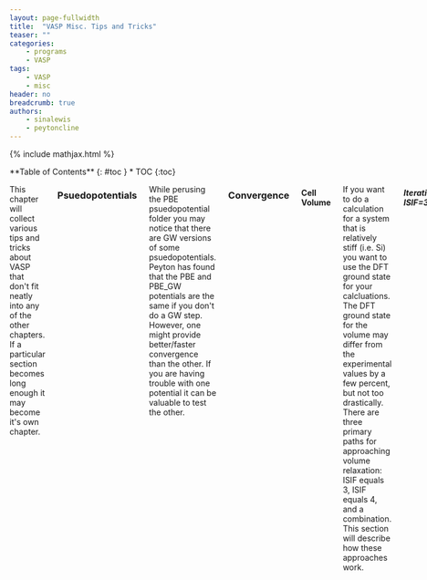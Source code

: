 ```yaml
---
layout: page-fullwidth
title:  "VASP Misc. Tips and Tricks"
teaser: ""
categories:
    - programs
    - VASP
tags:
    - VASP
    - misc
header: no
breadcrumb: true
authors:
    - sinalewis
    - peytoncline
---
```

{% include mathjax.html %}

<div class="row">
<div class="medium-4 medium-push-8 columns" markdown="1">
<div class="panel radius" markdown="1">
**Table of Contents**
{: #toc }
*  TOC
{:toc}
</div>
</div><!-- /.medium-4.columns -->

<div class="medium-8 medium-pull-4 columns" markdown="1">

This chapter will collect various tips and tricks about VASP that don't fit neatly into any of the other chapters. If a particular section becomes long enough it may become it's own chapter.

### Psuedopotentials
While perusing the PBE psuedopotential folder you may notice that there are GW versions of some psuedopotentials. Peyton has found that the PBE and PBE_GW potentials are the same if you don't do a GW step. However, one might provide better/faster convergence than the other. If you are having trouble with one potential it can be valuable to test the other.

### Convergence

#### Cell Volume

If you want to do a calculation for a system that is relatively stiff (i.e. Si) you want to use the DFT ground state for your calcluations. The DFT ground state for the volume may differ from the experimental values by a few percent, but not too drastically. There are three primary paths for approaching volume relaxation: ISIF equals 3, ISIF equals 4, and a combination. This section will describe how these approaches work.

##### Iterative ISIF=3

The best way to relax the cell volume is to use ISIF equals 3, which allows all degrees of freedom to relax, with increasingly stricter force cutoffs (see [Inputs]({{ site.baseurl }}/programs/2023-02-01-VASP_inputs.md)). This iterative process can help us identify and avoid Pulay stress. A basic cell volume relaxation calculation might have the following INCAR
```bash
##
System = diamond Si

# startup
ISTART = 0

# electronic
ENCUT = 460 ; ISMEAR = 0
SIGMA = 0.025 ; EDIFF = 1e-9

# forces
EDIFFG = -1e-1 ; PREC = Accurate

# misc
NBANDS = 12 ; KPAR = 2

# relax
IBRION = 2 ; ISIF = 3
NSW = 1000
```

I have put a few commands on the same line-separated by a semicolon-to shorten the file length a bit. This also works in an actual input file but I don't recommend it. The most important parameter here is EDIFFG, which-when negative-defines the force cutoff for the calculation to stop (see [Inputs]({{ site.baseurl }}/programs/2023-02-01-VASP_inputs.md)]). In this example INCAR, EDIFFG is quite large because we want to slowly step down to the desired EDIFFG. Also note the `ISTART = 0` that is important for not reading in a previous WAVECAR. Because these calculations change the cell volume, reading in a previously calculated WAVECAR would be really bad.

For our first calculation we want to change the starting volume of the cell in the POSCAR to be away from equilibirum. By kicking the system out of equilibrium the calculation should be better able to find the actual minimum. Be careful while changing the volume to not effect the symmetry of the system. Run this system multiple times until the calculation only takes one step, i.e. the command `tail screen*`  returns a line that looks like `   1 F= XXX E0= XXX  d E =XXX` where the `XXX` are unspecified values. More explicitly, each time the run finishes, check the screen file and, if it took more than one step, copy the CONTCAR into the POSCAR and submit the job again. Peyton's script for submitting the jobs does this copying automatically.

After the calculation takes only one step we want to restric the forces more by updating EDIFFG from `-1e-1` to `-1e-2`. We then repeat the above steps, running the system mulitple times until the calculation takes only one step. Rinse and repeat until the system takes only one step with the desired EDIFFG.

Another way to use ISIF=3 to find the converged volume is to keep increasing ENCUT. The volume will change as we do this, which is a sign of Pulay stress. The cell is converged when the volume change is minimal.

##### ISIF=4

The ISIF equals 4 option allows most degrees of freedom to relax, but restricts the volume of the cell. We can use this option to find the ground state of the cell by running calculations at numerous volumes of the cell-using a negative value in the 2nd line of the POSCAR to specify the value-and then fitting to an equation of state. This method is the only sure way to remove all Pulay stress. The VASP manual recommends that the volumes don't differ more than 5--10\% to avoid errors introduced by basis set incompleteness. After we have a pair of volumes and their energies we can fit to an equation of state. A common choice is the Birch-Murnaghan equation of state
$$
\begin{equation}\label{eq:Birch-Murnaghan}	E(V) = E_0 + \frac{9V_0B_0}{16}\left\{ \left[\left(\frac{V_0}{V}\right)^{2/3} - 1\right]^3B_0' + \left[\left(\frac{V_0}{V}\right)^{2/3}-1\right]\left[6-4\left(\frac{V_0}{V}\right)^{2/3}\right] \right\}
\end{equation}
$$
where $$E_0$$ is the ground state energy, $$V_0$$ is the ground state volume, $$B_0$$ is the bulk modulus, and $$B_0'$$ is the derivative of the bulk modulus with respect to pressure.

##### Combination

The use of ISIF=4 is sensitive to the step sizes you take in sampling the volume and likely won't agree with a one-shot ISIF=3 calculation. To help get around this contradiction, you can do a finer scan between the ISIF=3 ground state volume and the ISIF=4 combined with the equation of state ground state volume.

#### Energy Cutoff and K-point Grids

##### ENCUT

VASP takes ENCUT as one of its parameters. This is the energy cutoff for the planewave basis set used. The default is 1.3 times the largest ENMAX used in the POTCAR. Typically however a larger ENMAX needs to be used. To test convergence, start with a value for ENCUT near the default and increment in steps of ~20 eV to a very large number such as 1000. In Si, 1000 was a high enough value to converge out Pulay stress. You want to test this range for a very small kpoint grid, such as 5x5x5 and a very large kpoint grid such as 21x21x21.

Note that if you use too large of an energy cutoff you will receive an error
```
    PSMAXN for non-local potential too small
```
Although the error suggests that you should change PSMAXN this is incorrect. In fact, you never want to change PSMAXN. Instead you should take this as a sign to decrease ENCUT. If you search this error you will also see suggestions to reorder the POTCAR files-and thus also the POSCAR-so that the atom with the highest ENMAX-also called the hardest atom-is first in the concatenated POTCAR.

Once the calculations have finished you can use Peyton's `checkE.sh` script to pull the energies from all of the different files into a nice list. Plot the energy vs ENCUT value. At one point you might start to see oscillations in the energy as ENCUT increases. These oscillations are due to corrections in the potentials. The converged ENCUT value is where the energy difference between the converged value and the next is less than your desired accuracy. For paper quality work this is something like 0.01--1 meV/atom.


##### K-points

The k-point grid tells VASP how densely you want to sample reciprocal space. Like ENCUT this value needs to be converged. Start with a small k-point grid, such as 2x2x2 and increase each dimension by 1 up to a very large k-point grid such as 30x30x30. Similarly to ENCUT you want to do this for both a very small ENCUT-around the default value-and for a very large ENCUT. Plot and find where the energy difference is about 0.01--1 meV/atom.

##### Dual Convergence

In the above sections, the other value was kept fixed and we aren't guaranteed to have found the best convergence for each parameter. To fix this, you want to go back and forth a bit on these calculations. Find the converged ENCUT value and then test the k-point grid again. Find the converged k-point grid and test ENCUT again.

If you plan to upscale to a surface structure, it is fine to be on the upper end of the 0.01--1 meV/atom energy range. It is better to start with somewhat `medium` aggressive convergence and see how things go when you upscale to a surface slab. You may find that you can increase the aggressiveness, but you'll save time and energy starting in about the middle. 

#### Efficiency

VASP parallelizes very efficiently, however, the user needs to test what combinations of settings and architecture are most effective. The user should strive to stay between 80% and 100% efficient, with 100% efficiency defined as the total CPU time of the fastest calculation. There is a lot of information available on the [VASP wiki](https://www.vasp.at/wiki/index.php/Category:Parallelization), but the most important settings are NCORE, KPAR, and NBANDS.

The NCORE setting tells the calculation how many compute cores should work on an individual orbital. Note that NPAR is a related setting that takes precedent over NCORE, but is deprecated as of VASP 5.2.13. NPAR is specialized to the specific calculation and requires more careful thought when transferring between systems. NCORE on the other hand is typically very straightforward to use. For any calculation using more than a node, NCORE should be set to the number of cores per socket. The VASP manual says that NCORE can be set up to the number of cores per node, but Peyton has run into issues when trying to set NCORE higher than the number of cores per socket. On Summit, the number of cores per socket is 12. For a small calculation where you are using less than a node, you can use a smaller NCORE such as 6, 4, 2, or even 1. Because of how NCORE works, it should always be set to a factor of the number of cores per socket.

The KPAR setting determines how many k-points should be treated in parallel. Because the k-points are assigned to the compute cores in a round-robin fashion, you want the number of irreducible k-points to be divisible by KPAR. Otherwise you will have some compute cores working on more k-points than the other compute cores, reducing the overall efficiency. For large calculations that have fewer k-points, the best setting is typically KPAR equal to the number irreducible of k-points so that each node is working on one k-point. For smaller calculations where you have many k-points, however, you may be forced to use the default value of KPAR, which is 1. For both situations, ensure that KPAR is a factor of the total number of the cores.

NCORE and KPAR work in slightly contradictory ways. NCORE helps with memory requirements while KPAR increases the memory requirements. Peyton's rule of thumb for these settings is to use `KPAR = # of k-points` and `# of nodes ≈ KPAR`. 

The general scheme for testing the efficiency of different settings is to start with the default KPAR and the minimum number of nodes allowed by your memory requirements. This run will give you a good general baseline 100% efficient run and will also let you find the number of irreducible k-points in your system. You can then start increasing NCORE and KPAR. Adding tags like NELMIN and NELM will ensure that your calculations are more consistent and provide a better baseline. In general, KPAR will be important for surface and defect calculations and less important for systems with less than 100+ atoms or bulk calculations. [Julia code used to compare the efficiency of NCORE and KPAR settings](https://github.com/SinaLewis/VASP_postprocessing.jl). A lot of the information provided in this section is also provided on [this](https://www.nsc.liu.se/~pla/blog/2015/01/12/vasp-how-many-cores/) web page.


### Bandstructures

Peyton brought up an excellent paper for finding paths to use to plot bandstructures.

### Workflow

- You can setup a job log to keep track of all the jobs you have done or are running.
- Use CTRL-r to reverse search your previous commands in the terminal.
- Use two pound signs at the top of your INCAR to color the comments.
- NEVER use tabs in a VASP input file. This will cause your program to crash or otherwise go awry.
- VASP is picky sometimes about empty lines. They are fine in the INCAR file but will cause your program to not run or run incorrectly if used incorrectly in the POSCAR or KPOINTS files.

### Errors

#### PSMAXN for non-local potential too small

#### killed by signal: 9

This error message means that your calculation requires more memory than is available on the number of nodes you are using.